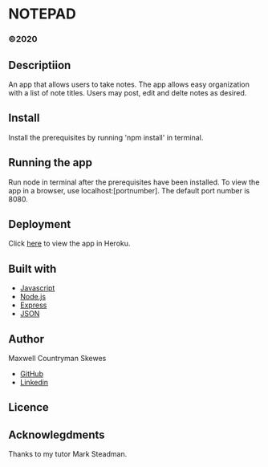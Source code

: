# NOTEPAD
### ©2020

## Descriptiion
An app that allows users to take notes. The app allows easy organization with a list of note titles. Users may post, edit and delte notes as desired.

## Install
Install the prerequisites by running 'npm install' in terminal.

## Running the app
Run node in terminal after the prerequisites have been installed. To view the app in a browser, use localhost:[portnumber]. The default port number is 8080.

## Deployment
Click [here](https://sheltered-cove-32541.herokuapp.com/) to view the app in Heroku.

## Built with
* [Javascript](https://www.javascript.com/)
* [Node.js](https://nodejs.org/en/)
* [Express](https://expressjs.com/)
* [JSON](https://www.json.org/json-en.html)

## Author
Maxwell Countryman Skewes
- [GitHub](https://github.com/maxskewes)
- [Linkedin](https://www.linkedin.com/in/max-skewes-8598ba194/)

## Licence


## Acknowlegdments
Thanks to my tutor Mark Steadman.


